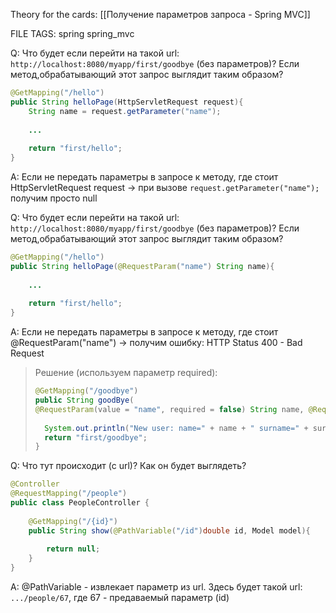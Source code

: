 
Theory for the cards: [[Получение параметров запроса - Spring MVC]]

FILE TAGS: spring spring_mvc

Q: Что будет если перейти на такой url: `http://localhost:8080/myapp/first/goodbye` (без параметров)? Если метод,обрабатывающий этот запрос выглядит таким образом?
```java
@GetMapping("/hello")
public String helloPage(HttpServletRequest request){
	String name = request.getParameter("name");
	
	...
	
	return "first/hello";
}
```
A: Если не передать параметры в запросе к методу, где стоит HttpServletRequest request -> при вызове `request.getParameter("name");` получим просто null
<!--ID: 1760898502200-->


Q: Что будет если перейти на такой url: `http://localhost:8080/myapp/first/goodbye` (без параметров)? Если метод,обрабатывающий этот запрос выглядит таким образом?
```java
@GetMapping("/hello")
public String helloPage(@RequestParam("name") String name){
		
	...
	
	return "first/hello";
}
```
A: Если не передать параметры в запросе к методу, где стоит @RequestParam("name") -> получим ошибку:
	HTTP Status 400 - Bad Request
	
>  Решение (используем параметр required):
>  ```java
>  @GetMapping("/goodbye")  
>public String goodBye(
>@RequestParam(value = "name", required = false) String name, @RequestParam("surname", required = false) String surname){
>   
>    System.out.println("New user: name=" + name + " surname=" + surname);  
>    return "first/goodbye";  
>}
>  ```
<!--ID: 1760898502210-->

Q: Что тут происходит (с url)? Как он будет выглядеть?
```java
@Controller  
@RequestMapping("/people")  
public class PeopleController {  
	
    @GetMapping("/{id}")  
    public String show(@PathVariable("/id")double id, Model model){  
	  
        return null;  
    }  
}
```
A:  @PathVariable - извлекает параметр из url. Здесь будет такой url: `.../people/67`, где 67 - предаваемый параметр (id)
<!--ID: 1760937373808-->

